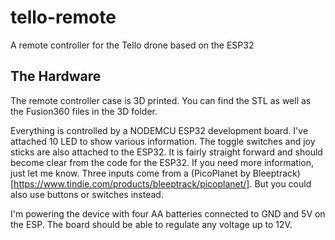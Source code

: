 # tello-remote
A remote controller for the Tello drone based on the ESP32

## The Hardware

The remote controller case is 3D printed. You can find the STL as well as the Fusion360 files in the 3D folder. 

Everything is controlled by a NODEMCU ESP32 development board. I've attached 10 LED to show various information. The toggle switches and joy sticks are also attached to the ESP32. It is fairly straight forward and should become clear from the code for the ESP32. If you need more information, just let me know. 
Three inputs come from a (PicoPlanet by Bleeptrack)[https://www.tindie.com/products/bleeptrack/picoplanet/]. But you could also use buttons or switches instead. 

I'm powering the device with four AA batteries connected to GND and 5V on the ESP. The board should be able to regulate any voltage up to 12V. 
